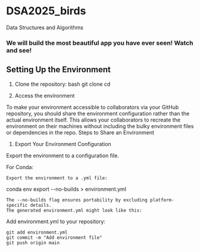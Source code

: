 # DSA2025_birds
Data Structures and Algorithms

### We will build the most beautiful app you have ever seen! Watch and see!



## Setting Up the Environment

1. Clone the repository:
bash
   git clone <repo-url>
   cd <repo-folder>

2. Access the environment
   
To make your environment accessible to collaborators via your GitHub repository, you should share the environment configuration rather than the actual environment itself. This allows your collaborators to recreate the environment on their machines without including the bulky environment files or dependencies in the repo.
Steps to Share an Environment
1. Export Your Environment Configuration

Export the environment to a configuration file.

For Conda:

    Export the environment to a .yml file:

conda env export --no-builds > environment.yml

    The --no-builds flag ensures portability by excluding platform-specific details.
    The generated environment.yml might look like this:

Add environment.yml to your repository:

    git add environment.yml
    git commit -m "Add environment file"
    git push origin main


